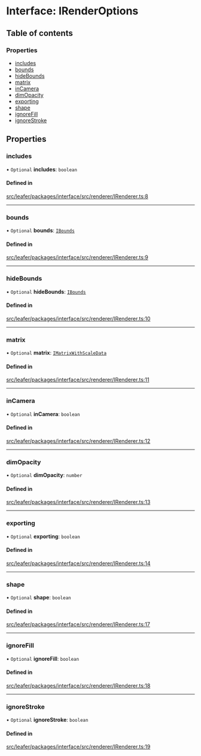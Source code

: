 # Interface: IRenderOptions

## Table of contents

### Properties

- [includes](IRenderOptions.md#includes)
- [bounds](IRenderOptions.md#bounds)
- [hideBounds](IRenderOptions.md#hidebounds)
- [matrix](IRenderOptions.md#matrix)
- [inCamera](IRenderOptions.md#incamera)
- [dimOpacity](IRenderOptions.md#dimopacity)
- [exporting](IRenderOptions.md#exporting)
- [shape](IRenderOptions.md#shape)
- [ignoreFill](IRenderOptions.md#ignorefill)
- [ignoreStroke](IRenderOptions.md#ignorestroke)

## Properties

### includes

• `Optional` **includes**: `boolean`

#### Defined in

[src/leafer/packages/interface/src/renderer/IRenderer.ts:8](https://github.com/leaferjs/leafer/blob/ce388543b1c91bc943ac7537f94ff47adf234c5d/packages/interface/src/renderer/IRenderer.ts#L8)

___

### bounds

• `Optional` **bounds**: [`IBounds`](IBounds.md)

#### Defined in

[src/leafer/packages/interface/src/renderer/IRenderer.ts:9](https://github.com/leaferjs/leafer/blob/ce388543b1c91bc943ac7537f94ff47adf234c5d/packages/interface/src/renderer/IRenderer.ts#L9)

___

### hideBounds

• `Optional` **hideBounds**: [`IBounds`](IBounds.md)

#### Defined in

[src/leafer/packages/interface/src/renderer/IRenderer.ts:10](https://github.com/leaferjs/leafer/blob/ce388543b1c91bc943ac7537f94ff47adf234c5d/packages/interface/src/renderer/IRenderer.ts#L10)

___

### matrix

• `Optional` **matrix**: [`IMatrixWithScaleData`](IMatrixWithScaleData.md)

#### Defined in

[src/leafer/packages/interface/src/renderer/IRenderer.ts:11](https://github.com/leaferjs/leafer/blob/ce388543b1c91bc943ac7537f94ff47adf234c5d/packages/interface/src/renderer/IRenderer.ts#L11)

___

### inCamera

• `Optional` **inCamera**: `boolean`

#### Defined in

[src/leafer/packages/interface/src/renderer/IRenderer.ts:12](https://github.com/leaferjs/leafer/blob/ce388543b1c91bc943ac7537f94ff47adf234c5d/packages/interface/src/renderer/IRenderer.ts#L12)

___

### dimOpacity

• `Optional` **dimOpacity**: `number`

#### Defined in

[src/leafer/packages/interface/src/renderer/IRenderer.ts:13](https://github.com/leaferjs/leafer/blob/ce388543b1c91bc943ac7537f94ff47adf234c5d/packages/interface/src/renderer/IRenderer.ts#L13)

___

### exporting

• `Optional` **exporting**: `boolean`

#### Defined in

[src/leafer/packages/interface/src/renderer/IRenderer.ts:14](https://github.com/leaferjs/leafer/blob/ce388543b1c91bc943ac7537f94ff47adf234c5d/packages/interface/src/renderer/IRenderer.ts#L14)

___

### shape

• `Optional` **shape**: `boolean`

#### Defined in

[src/leafer/packages/interface/src/renderer/IRenderer.ts:17](https://github.com/leaferjs/leafer/blob/ce388543b1c91bc943ac7537f94ff47adf234c5d/packages/interface/src/renderer/IRenderer.ts#L17)

___

### ignoreFill

• `Optional` **ignoreFill**: `boolean`

#### Defined in

[src/leafer/packages/interface/src/renderer/IRenderer.ts:18](https://github.com/leaferjs/leafer/blob/ce388543b1c91bc943ac7537f94ff47adf234c5d/packages/interface/src/renderer/IRenderer.ts#L18)

___

### ignoreStroke

• `Optional` **ignoreStroke**: `boolean`

#### Defined in

[src/leafer/packages/interface/src/renderer/IRenderer.ts:19](https://github.com/leaferjs/leafer/blob/ce388543b1c91bc943ac7537f94ff47adf234c5d/packages/interface/src/renderer/IRenderer.ts#L19)
